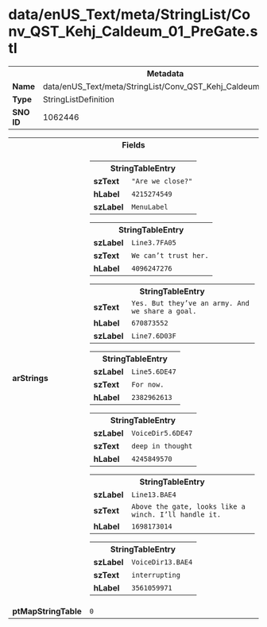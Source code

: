 <h1>data/enUS_Text/meta/StringList/Conv_QST_Kehj_Caldeum_01_PreGate.stl</h1><table><tr><th colspan="100%">Metadata</th></tr><tr><td><b>Name</b></td><td>data/enUS_Text/meta/StringList/Conv_QST_Kehj_Caldeum_01_PreGate.stl</td></tr><tr><td><b>Type</b></td><td>StringListDefinition</td></tr><tr><td><b>SNO ID</b></td><td>1062446</td></tr></table>

<table><tr><th colspan="100%">Fields</th></tr><tr><td><b>arStrings</b></td><td><table><tr><th colspan="100%">StringTableEntry</th></tr><tr><td><b>szText</b></td><td><code>"Are we close?"</code></td></tr><tr><td><b>hLabel</b></td><td><code>4215274549</code></td></tr><tr><td><b>szLabel</b></td><td><code>MenuLabel</code></td></tr></table>


<table><tr><th colspan="100%">StringTableEntry</th></tr><tr><td><b>szLabel</b></td><td><code>Line3.7FA05</code></td></tr><tr><td><b>szText</b></td><td><code>We can’t trust her.</code></td></tr><tr><td><b>hLabel</b></td><td><code>4096247276</code></td></tr></table>


<table><tr><th colspan="100%">StringTableEntry</th></tr><tr><td><b>szText</b></td><td><code>Yes. But they’ve an army. And we share a goal.</code></td></tr><tr><td><b>hLabel</b></td><td><code>670873552</code></td></tr><tr><td><b>szLabel</b></td><td><code>Line7.6D03F</code></td></tr></table>


<table><tr><th colspan="100%">StringTableEntry</th></tr><tr><td><b>szLabel</b></td><td><code>Line5.6DE47</code></td></tr><tr><td><b>szText</b></td><td><code>For now.</code></td></tr><tr><td><b>hLabel</b></td><td><code>2382962613</code></td></tr></table>


<table><tr><th colspan="100%">StringTableEntry</th></tr><tr><td><b>szLabel</b></td><td><code>VoiceDir5.6DE47</code></td></tr><tr><td><b>szText</b></td><td><code>deep in thought</code></td></tr><tr><td><b>hLabel</b></td><td><code>4245849570</code></td></tr></table>


<table><tr><th colspan="100%">StringTableEntry</th></tr><tr><td><b>szLabel</b></td><td><code>Line13.BAE4</code></td></tr><tr><td><b>szText</b></td><td><code>Above the gate, looks like a winch. I’ll handle it.</code></td></tr><tr><td><b>hLabel</b></td><td><code>1698173014</code></td></tr></table>


<table><tr><th colspan="100%">StringTableEntry</th></tr><tr><td><b>szLabel</b></td><td><code>VoiceDir13.BAE4</code></td></tr><tr><td><b>szText</b></td><td><code>interrupting</code></td></tr><tr><td><b>hLabel</b></td><td><code>3561059971</code></td></tr></table>


</td></tr><tr><td><b>ptMapStringTable</b></td><td><code>0</code></td></tr></table>

